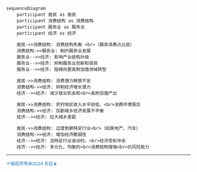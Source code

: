 
```mermaid
sequenceDiagram
    participant 居民 as 居民
    participant 消费结构 as 消费结构
    participant 服务业 as 服务业
    participant 经济 as 经济

    居民->>消费结构: 消费结构失衡 <br>（服务消费占比低）
    消费结构->>服务业: 制约服务业发展
    服务业-->>经济: 影响产业结构升级
    服务业-->>经济: 抑制服务业创新和投资
    服务业-->>经济: 阻碍向更高附加值领域转型

    居民->>消费结构: 消费潜力释放不足
    消费结构->>经济: 抑制经济增长潜力
    经济-->>经济: 减少就业机会和<br>高附加值产出

    居民->>消费结构: 农村地区收入水平较低、<br>消费环境落后
    消费结构->>经济: 加剧城乡经济发展不平衡
    经济-->>经济: 拉大城乡差距

    居民->>消费结构: 过度依赖特定行业<br>（如房地产、汽车）
    消费结构->>经济: 增加经济脆弱性
    经济-->>经济: 当特定行业波动时，<br>经济受到冲击
    经济-->>经济: 多元化、均衡的<br>消费结构增强<br>抗风险能力
```
---
<span style="color:#1f77b4; font-weight:; font-size:12px;">☞版权所有©2024 长征♛</span>

 